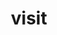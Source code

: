 ---
title: "visit"
layout: cache
categories: [package, v0.18.1]
meta: {"versions": ["3.2.2"], "compilers": ["gcc@=7.5.0"], "oss": ["ubuntu18.04"], "platforms": ["linux"], "targets": ["x86_64"], "stacks": ["data-vis-sdk", "root"], "num_specs": 1, "num_specs_by_stack": {"data-vis-sdk": 1, "root": 1}}
spec_details: [{"hash": "cldo2vbxg3ztgejbobld4fhl7a54rihk", "compiler": "gcc@=7.5.0", "versions": ["3.2.2"], "os": "ubuntu18.04", "platform": "linux", "target": "x86_64", "variants": ["+adios2", "build_type=RelWithDebInfo", "+gui", "+hdf5", "~ipo", "+mpi", "~osmesa", "patches=9ae2769,f362758", "+python", "+silo"], "stacks": ["data-vis-sdk", "root"], "size": "-", "tarball": "https://binaries.spack.io/v0.18.1/build_cache/linux-ubuntu18.04-x86_64/gcc-7.5.0/visit-3.2.2/linux-ubuntu18.04-x86_64-gcc-7.5.0-visit-3.2.2-cldo2vbxg3ztgejbobld4fhl7a54rihk.spack"}]
---